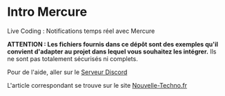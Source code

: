 # Intro Mercure

Live Coding : Notifications temps réel avec Mercure

**ATTENTION : Les fichiers fournis dans ce dépôt sont des exemples qu'il convient d'adapter au projet dans lequel vous souhaitez les intégrer.** Ils ne sont pas totalement sécurisés ni complets.

Pour de l'aide, aller sur le [Serveur Discord](https://discord.gg/azQ9sbD)

L'article correspondant se trouve sur le site [Nouvelle-Techno.fr](https://nouvelle-techno.fr)

